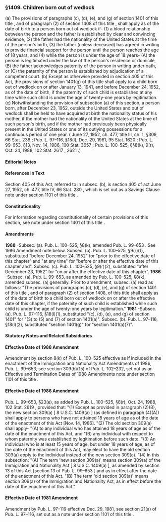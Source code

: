 <!--
url: https://uscode.house.gov/view.xhtml?req=granuleid:USC-prelim-title8-section1409&num=0&edition=prelim
date_accessed: 2024-07-28 23:45:53
-->
### §1409\. Children born out of wedlock
 (a) The provisions of paragraphs (c), (d), (e), and (g) of
 section 1401 of this title
 , and of paragraph (2\) of
 section 1408 of this title
 , shall apply as of the date of birth to a person born out of wedlock if\-
 (1\) a blood relationship between the person and the father is established by clear and convincing evidence,
 (2\) the father had the nationality of the United States at the time of the person's birth,
 (3\) the father (unless deceased) has agreed in writing to provide financial support for the person until the person reaches the age of 18 years, and
 (4\) while the person is under the age of 18 years\-
 (A) the person is legitimated under the law of the person's residence or domicile,
 (B) the father acknowledges paternity of the person in writing under oath, or
 (C) the paternity of the person is established by adjudication of a competent court.
 (b) Except as otherwise provided in section 405 of this Act, the provisions of
 section 1401(g) of this title
 shall apply to a child born out of wedlock on or after January 13, 1941, and before December 24, 1952, as of the date of birth, if the paternity of such child is established at any time while such child is under the age of twenty\-one years by legitimation.
 (c) Notwithstanding the provision of subsection (a) of this section, a person born, after December 23, 1952, outside the United States and out of wedlock shall be held to have acquired at birth the nationality status of his mother, if the mother had the nationality of the United States at the time of such person's birth, and if the mother had previously been physically present in the United States or one of its outlying possessions for a continuous period of one year.
 (
 June 27, 1952, ch. 477, title III, ch. 1, §309,
 66 Stat. 238
 ;
 Pub. L. 97–116,
 §18(l), Dec. 29, 1981,
 95 Stat. 1620
 ;
 Pub. L. 99–653,
 §13, Nov. 14, 1986,
 100 Stat. 3657
 ;
 Pub. L. 100–525,
 §§8(k), 9(r), Oct. 24, 1988,
 102 Stat. 2617
 ,
 2621 
 .)
#### **Editorial Notes**
#### References in Text
 Section 405 of this Act, referred to in subsec. (b), is section 405 of act
 June 27, 1952, ch. 477, title IV,
 66 Stat. 280
 , which is set out as a Savings Clause note under
 section 1101 of this title
 .
#### Constitutionality
 For information regarding constitutionality of certain provisions of this section, see note under
 section 1401 of this title
 .
#### Amendments
**1988** 
 \-Subsec. (a).
 Pub. L. 100–525,
 §8(k), amended
 Pub. L. 99–653
 . See 1986 Amendment note below.
 Subsec. (b).
 Pub. L. 100–525,
 §9(r)(1\), substituted "before December 24, 1952" for "prior to the effective date of this chapter" and "at any time" for "before or after the effective date of this chapter and".
 Subsec. (c).
 Pub. L. 100–525,
 §9(r)(2\), substituted "after December 23, 1952" for "on or after the effective date of this chapter".
**1986** 
 \-Subsec. (a).
 Pub. L. 99–653,
 as amended by
 Pub. L. 100–525,
 §8(k), amended subsec. (a) generally. Prior to amendment, subsec. (a) read as follows: "The provisions of paragraphs (c), (d), (e), and (g) of
 section 1401 of this title
 , and of paragraph (2\) of
 section 1408, of this title
 shall apply as of the date of birth to a child born out of wedlock on or after the effective date of this chapter, if the paternity of such child is established while such child is under the age of twenty\-one years by legitimation."
**1981** 
 \-Subsec. (a).
 Pub. L. 97–116,
 §18(l)(1\), substituted "(c), (d), (e), and (g) of section 1401" for "(3\) to (5\) and (7\) of section 1401(a)".
 Subsec. (b).
 Pub. L. 97–116,
 §18(l)(2\), substituted "section 1401(g)" for "section 1401(a)(7\)".
#### **Statutory Notes and Related Subsidiaries**
#### Effective Date of 1988 Amendment
 Amendment by section 8(k) of
 Pub. L. 100–525
 effective as if included in the enactment of the Immigration and Nationality Act Amendments of 1986,
 Pub. L. 99–653,
 see section 309(b)(15\) of
 Pub. L. 102–232,
 set out as an Effective and Termination Dates of 1988 Amendments note under
 section 1101 of this title
 .
#### Effective Date of 1986 Amendment
 Pub. L. 99–653,
 §23(e), as added by
 Pub. L. 100–525,
 §8(r), Oct. 24, 1988,
 102 Stat. 2619
 , provided that:
 "(1\) Except as provided in paragraph (2\)(B), the new section 309(a) \[
 8 U.S.C. 1409(a)
 ] (as defined in paragraph (4\)(A)) shall apply to persons who have not attained 18 years of age as of the date of the enactment of this Act \[Nov. 14, 1986].
 "(2\) The old section 309(a) shall apply\-
 "(A) to any individual who has attained 18 years of age as of the date of the enactment of this Act, and
 "(B) any individual with respect to whom paternity was established by legitimation before such date.
 "(3\) An individual who is at least 15 years of age, but under 18 years of age, as of the date of the enactment of this Act, may elect to have the old section 309(a) apply to the individual instead of the new section 309(a).
 "(4\) In this subsection:
 "(A) The term 'new section 309(a)' means section 309(a) of the Immigration and Nationality Act \[
 8 U.S.C. 1409(a)
 ], as amended by section 13 of this Act \[section 13 of
 Pub. L. 99–653
 ] and as in effect after the date of the enactment of this Act.
 "(B) The term 'old section 309(a)' means section 309(a) of the Immigration and Nationality Act, as in effect before the date of the enactment of this Act."
#### Effective Date of 1981 Amendment
 Amendment by
 Pub. L. 97–116
 effective Dec. 29, 1981, see section 21(a) of
 Pub. L. 97–116,
 set out as a note under
 section 1101 of this title
 .
